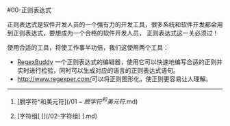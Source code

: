 #00-正则表达式

  正则表达式是软件开发人员的一个强有力的开发工具，很多系统和软件开发都会用到正则表达式，要想成为一个合格的软件开发人员，
正则表达式这一关必须过！

  使用合适的工具，将使工作事半功倍，我们这使用两个工具：
  * <a href="http://www.regexbuddy.com/" target="_blank">RegexBuddy</a> 一个正则表达式的编辑器，使用它可以快速地编写合适的正则并实时进行检验，同时可以生成对应的语言的正则表达式语句。
  * <a href="http://www.regexper.com/" target="_blank">http://www.regexper.com/</a>可以将正则图形化，使正则更容易让人理解。

***

01. [脱字符^和美元符$](/01-脱字符^和美元符$.md)

02. [字符组[ ]](/02-字符组[ ].md)

